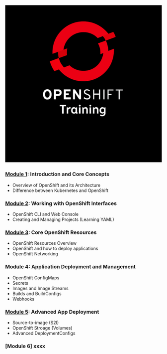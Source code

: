 ![OpenShift-Training](/images/banner.png)
---
### [Module 1](https://github.com/ocp-workshop-wf/bootcamp/tree/main/module1): Introduction and Core Concepts 

- Overview of OpenShift and its Architecture
- Difference between Kubernetes and OpenShift

### [Module 2](https://github.com/ocp-workshop-wf/bootcamp/tree/main/module2): Working with OpenShift Interfaces

- OpenShift CLI and Web Console
- Creating and Managing Projects (Learning YAML)

### [Module 3](https://github.com/ocp-workshop-wf/bootcamp/tree/main/module3): Core OpenShift Resources

- OpenShift Resources Overview
- OpenShift and how to deploy applications
- OpenShift Networking

### [Module 4](https://github.com/ocp-workshop-wf/bootcamp/tree/main/module4): Application Deployment and Management

- OpenShift ConfigMaps
- Secrets
- Images and Image Streams
- Builds and BuildConfigs
- Webhooks

### [Module 5](https://github.com/ocp-workshop-wf/bootcamp/tree/main/module5): Advanced App Deployment

- Source-to-image (S2I)
- OpenShift Stroage (Volumes)
- Advanced DeploymentConfigs

### [Module 6] xxxx

